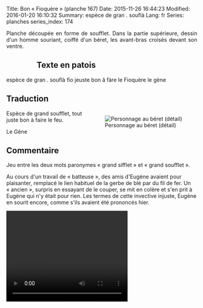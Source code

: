 Title: Bon « Fioquère »  (planche 167)
Date: 2015-11-26 16:44:23
Modified: 2016-01-20 16:10:32
Summary: espèce  de  gran .  souflà
Lang: fr
Series: planches
series_index: 174

<p style="text-align:justify;">Planche découpée en forme de soufflet. Dans la partie supérieure, dessin d'un homme souriant, coiffé d'un béret, les avant-bras croisés devant son ventre.
</p>


<figure class="image-block" style="float: left;">
  <img alt="" src="{static}/images/planche_167.png">
  <figcaption style="max-width: 236px"></figcaption>
</figure>

## Texte en patois

espèce  de  gran .  souflà  fio  jeuste  bon  â  fàre  le  Fioquère 	  le  gène

## Traduction

<figure class="image-block" style="float: right;">
  <img alt="Personnage au béret (détail)" src="{static}/images/planche_167_detail.png">
  <figcaption style="max-width: 250px">Personnage au béret (détail)</figcaption>
</figure>


Espèce de grand soufflet, tout juste bon à faire le feu.

Le Gène

## Commentaire
<p style="text-align:justify;">Jeu entre les deux mots paronymes « grand sifflet » et « grand soufflet ».

Au cours d'un travail de « batteuse », des amis d'Eugène avaient pour plaisanter, remplacé le lien habituel de la gerbe de blé par du fil de fer. Un « ancien », surpris en essayant de le couper, se mit en colère et s'en prit à Eugène qui n'y était pour rien. Les termes de cette invective injuste, Eugène en sourit encore, comme s'ils avaient été prononcés hier.</p>

<video width="320" height="240" controls>
  <source src="https://d1njpgd0ygatdn.cloudfront.net/video_167.mp4" type="video/mp4">
</video>
